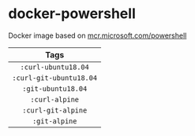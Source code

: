 # docker-powershell

Docker image based on [mcr.microsoft.com/powershell](https://hub.docker.com/r/microsoft/powershell/)

| Tags |
|:-------:| 
| `:curl-ubuntu18.04` | 
| `:curl-git-ubuntu18.04` | 
| `:git-ubuntu18.04` | 
| `:curl-alpine` | 
| `:curl-git-alpine` | 
| `:git-alpine` |
